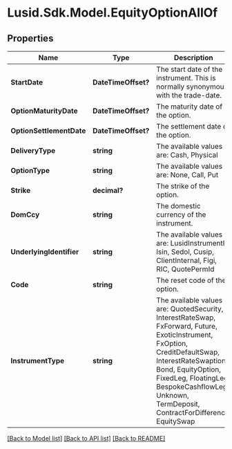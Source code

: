 
# Lusid.Sdk.Model.EquityOptionAllOf

## Properties

Name | Type | Description | Notes
------------ | ------------- | ------------- | -------------
**StartDate** | **DateTimeOffset?** | The start date of the instrument. This is normally synonymous with the trade-date. | 
**OptionMaturityDate** | **DateTimeOffset?** | The maturity date of the option. | 
**OptionSettlementDate** | **DateTimeOffset?** | The settlement date of the option. | 
**DeliveryType** | **string** | The available values are: Cash, Physical | 
**OptionType** | **string** | The available values are: None, Call, Put | 
**Strike** | **decimal?** | The strike of the option. | 
**DomCcy** | **string** | The domestic currency of the instrument. | 
**UnderlyingIdentifier** | **string** | The available values are: LusidInstrumentId, Isin, Sedol, Cusip, ClientInternal, Figi, RIC, QuotePermId | 
**Code** | **string** | The reset code of the option. | 
**InstrumentType** | **string** | The available values are: QuotedSecurity, InterestRateSwap, FxForward, Future, ExoticInstrument, FxOption, CreditDefaultSwap, InterestRateSwaption, Bond, EquityOption, FixedLeg, FloatingLeg, BespokeCashflowLeg, Unknown, TermDeposit, ContractForDifference, EquitySwap | 

[[Back to Model list]](../README.md#documentation-for-models)
[[Back to API list]](../README.md#documentation-for-api-endpoints)
[[Back to README]](../README.md)

